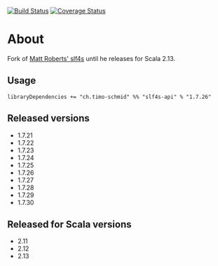 [![Build Status](https://travis-ci.org/timo-schmid/slf4s.svg?branch=master)](https://travis-ci.org/timo-schmid/slf4s) [![Coverage Status](https://coveralls.io/repos/timo-schmid/slf4s/badge.svg?branch=master)](https://coveralls.io/r/timo-schmid/slf4s?branch=master)

# About

Fork of [Matt Roberts' slf4s](https://github.com/mattroberts297/slf4s) until he releases for Scala 2.13.

## Usage

```
libraryDependencies += "ch.timo-schmid" %% "slf4s-api" % "1.7.26"
```

## Released versions

* 1.7.21
* 1.7.22
* 1.7.23
* 1.7.24
* 1.7.25
* 1.7.26
* 1.7.27
* 1.7.28
* 1.7.29
* 1.7.30

## Released for Scala versions

* 2.11
* 2.12
* 2.13
